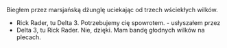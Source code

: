 Biegłem przez marsjańską dżunglę uciekając od trzech wściekłych wilków.
- Rick Rader, tu Delta 3. Potrzebujemy cię spowrotem. - usłyszałem przez
- Delta 3, tu Rick Rader. Nie, dzięki. Mam bandę głodnych wilków na plecach.  
